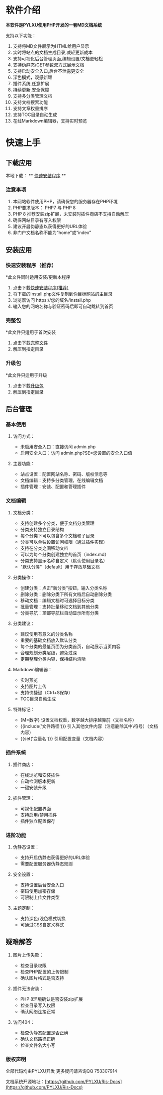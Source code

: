 # 软件介绍

**本软件是PYLXU使用PHP开发的一套MD文档系统**

支持以下功能：

1. 支持将MD文件展示为HTML给用户显示
2. 实时将站点的文档生成目录,减轻更新成本
3. 支持可视化后台管理页面,编辑设置/文档更轻松
4. 支持伪静态/GET参数双方式展示文档
5. 支持启动安全入口,后台不泄露更安全
6. 深色模式，观感新颖
7. 插件系统,任意扩展
8. 持续更新,安全保障
9. 支持多分类管理文档
10. 支持文档搜索功能
11. 支持文章权重排序
12. 支持TOC目录自动生成
13. 在线Markdown编辑器，支持实时预览

# 快速上手

## 下载应用

本地下载：
**
[快速安装程序](https://docs.3r60.top/Project/download.php)
**

### 注意事项

1. 本网站软件使用PHP，请确保您的服务器存在PHP环境
2. PHP要求版本： PHP7 与 PHP 8
3. PHP 8 推荐安装zip扩展，未安装时插件商店不支持自动解压
4. 确保网站目录有写入权限
5. 建议开启伪静态以获得更好的URL体验
6. 非门户文档名称不能为“home”或“index”

## 安装应用

### 快速安装程序（推荐）

*此文件同时适用安装/更新本程序

1. 点击下载[快速安装程序(推荐)](https://docs.3r60.top/Project/download.php)
2. 将下载的install.php文件复制到你目标网站的主目录
3. 浏览器访问 https://您的域名/install.php
4. 输入您的网站名称与验证密码后即可自动跳转到首页

### 完整包

*此文件只适用于首次安装

1. 点击下载[完整文件](https://docs.3r60.top/Project/RisDocs_Full.zip)
2. 解压到指定目录

### 升级包

*此文件只适用于升级

1. 点击下载[升级包](https://docs.3r60.top/Project/RisDocs_Update.zip)
2. 解压到指定目录

## 后台管理

### 基本使用

1. 访问方式：
   - 未启用安全入口：直接访问 admin.php
   - 启用安全入口：访问 admin.php?SE=您设置的安全入口值

2. 主要功能：
   - 站点设置：配置网站名称、密码、版权信息等
   - 文档编辑：支持多分类管理，在线编辑文档
   - 插件管理：安装、配置和管理插件

### 文档编辑

1. 文档分类：
   - 支持创建多个分类，便于文档分类管理
   - 分类支持独立目录结构
   - 每个分类下可以包含多个文档和子目录
   - 分类可以单独设置访问权限（通过插件实现）
   - 支持在分类之间移动文档
   - 可以为每个分类创建独立的首页（index.md）
   - 分类支持显示名称自定义（默认使用目录名）
   - "默认分类"（default）用于存放基础文档

2. 分类操作：
   - 创建分类：点击"新分类"按钮，输入分类名称
   - 删除分类：删除分类下所有文档后自动删除分类
   - 移动文档：编辑文档时可选择目标分类
   - 批量管理：支持批量移动文档到其他分类
   - 分类导航：顶部导航栏自动显示所有分类

3. 分类建议：
   - 建议使用有意义的分类名称
   - 重要的基础文档放入默认分类
   - 每个分类的最低页面为分类首页，自动展示当页内容
   - 合理规划分类层级，避免过深
   - 定期整理分类内容，保持结构清晰

2. Markdown编辑器：
   - 实时预览
   - 支持图片上传
   - 支持快捷键（Ctrl+S保存）
   - TOC目录自动生成

3. 特殊标记：
   - {M=数字} 设置文档权重，数字越大排序越靠前（文档名称）
   - {\{include('文件路径')}} 引入其他文件内容（注意删除其中\符号）（文档内容）
   - {{set('变量名')}} 引用配置变量（文档内容）

### 插件系统

1. 插件商店：
   - 在线浏览和安装插件
   - 自动检测版本更新
   - 一键安装升级

2. 插件管理：
   - 可视化配置界面
   - 支持启用/禁用插件
   - 插件独立配置保存

### 进阶功能

1. 伪静态设置：
   - 支持开启伪静态获得更好的URL体验
   - 需要配置服务器伪静态规则

2. 安全设置：
   - 支持设置后台安全入口
   - 密码使用加密存储
   - 可限制上传文件类型

3. 主题定制：
   - 支持深色/浅色模式切换
   - 可通过CSS自定义样式

## 疑难解答

1. 图片上传失败：
   - 检查目录权限
   - 检查PHP配置的上传限制
   - 确认图片格式是否支持

2. 插件无法安装：
   - PHP 8环境确认是否安装zip扩展
   - 检查目录写入权限
   - 确认网络连接正常

3. 访问404：
   - 检查伪静态配置是否正确
   - 确认文档路径正确
   - 检查文件名大小写

### 版权声明

全部代码均由PYLXU开发
更多疑问请咨询QQ 753307914

文档系统开源地址：[https://github.com/PYLXU/Ris-Docs](https://github.com/PYLXU/Ris-Docs)

